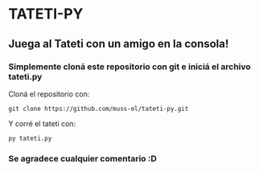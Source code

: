 # TATETI-PY
## Juega al Tateti con un amigo en la consola!
### Simplemente cloná este repositorio con git e iniciá el archivo tateti.py
Cloná el repositorio con:

    git clone https://github.com/muss-el/tateti-py.git

Y corré el tateti con:

    py tateti.py
### Se agradece cualquier comentario :D
